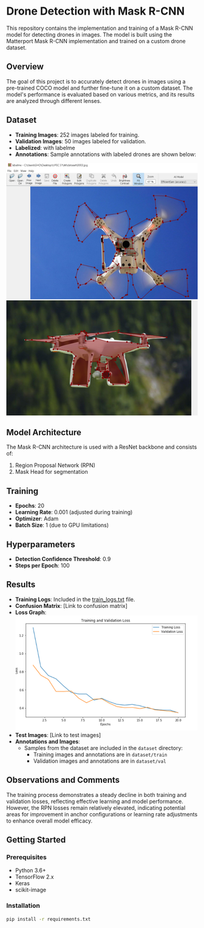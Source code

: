 # Drone Detection with Mask R-CNN

This repository contains the implementation and training of a Mask R-CNN model for detecting drones in images. The model is built using the Matterport Mask R-CNN implementation and trained on a custom drone dataset.

## Overview
The goal of this project is to accurately detect drones in images using a pre-trained COCO model and further fine-tune it on a custom dataset. The model's performance is evaluated based on various metrics, and its results are analyzed through different lenses.

## Dataset
- **Training Images**: 252 images labeled for training.
- **Validation Images**: 50 images labeled for validation.
- **Labelized**: with labelme 
- **Annotations**: Sample annotations with labeled drones are shown below:

![Annotated Training Image Exemple](images/drone_annotation_0.PNG)
![Annotated Training Image Exemple 2](images/drone_annotation_2.PNG)

## Model Architecture
The Mask R-CNN architecture is used with a ResNet backbone and consists of:
1. Region Proposal Network (RPN)
2. Mask Head for segmentation

## Training
- **Epochs**: 20
- **Learning Rate**: 0.001 (adjusted during training)
- **Optimizer**: Adam
- **Batch Size**: 1 (due to GPU limitations)

## Hyperparameters
- **Detection Confidence Threshold**: 0.9
- **Steps per Epoch**: 100

## Results
- **Training Logs**: Included in the [train_logs.txt](train_logs.txt) file.
- **Confusion Matrix**: [Link to confusion matrix]
- **Loss Graph**: ![Training vs Validation Loss](images/plot.PNG)
- **Test Images**: [Link to test images]
- **Annotations and Images**: 
  - Samples from the dataset are included in the `dataset` directory:
    - Training images and annotations are in `dataset/train`
    - Validation images and annotations are in `dataset/val`

## Observations and Comments
The training process demonstrates a steady decline in both training and validation losses, reflecting effective learning and model performance. However, the RPN losses remain relatively elevated, indicating potential areas for improvement in anchor configurations or learning rate adjustments to enhance overall model efficacy.

## Getting Started

### Prerequisites
- Python 3.6+
- TensorFlow 2.x
- Keras
- scikit-image

### Installation
```sh
pip install -r requirements.txt
